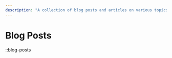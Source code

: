 ```yaml
---
description: "A collection of blog posts and articles on various topics."
---
```

# Blog Posts
::blog-posts
